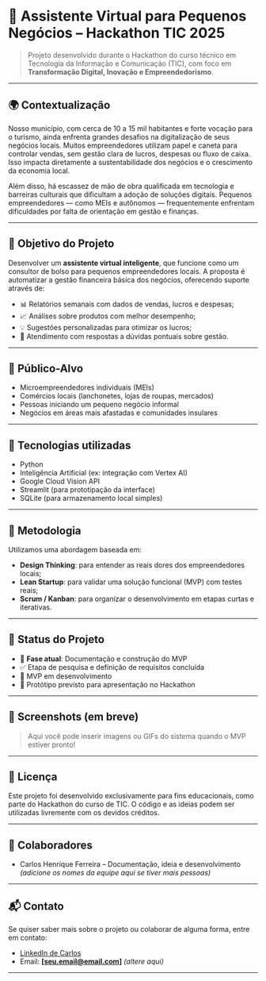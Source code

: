 # 🧠 Assistente Virtual para Pequenos Negócios – Hackathon TIC 2025

> Projeto desenvolvido durante o Hackathon do curso técnico em Tecnologia da Informação e Comunicação (TIC), com foco em **Transformação Digital, Inovação e Empreendedorismo**.

---

## 🌍 Contextualização

Nosso município, com cerca de 10 a 15 mil habitantes e forte vocação para o turismo, ainda enfrenta grandes desafios na digitalização de seus negócios locais. Muitos empreendedores utilizam papel e caneta para controlar vendas, sem gestão clara de lucros, despesas ou fluxo de caixa. Isso impacta diretamente a sustentabilidade dos negócios e o crescimento da economia local.

Além disso, há escassez de mão de obra qualificada em tecnologia e barreiras culturais que dificultam a adoção de soluções digitais. Pequenos empreendedores — como MEIs e autônomos — frequentemente enfrentam dificuldades por falta de orientação em gestão e finanças.

---

## 🎯 Objetivo do Projeto

Desenvolver um **assistente virtual inteligente**, que funcione como um consultor de bolso para pequenos empreendedores locais. A proposta é automatizar a gestão financeira básica dos negócios, oferecendo suporte através de:

- 📊 Relatórios semanais com dados de vendas, lucros e despesas;
- 📈 Análises sobre produtos com melhor desempenho;
- 💡 Sugestões personalizadas para otimizar os lucros;
- 🤖 Atendimento com respostas a dúvidas pontuais sobre gestão.

---

## 👥 Público-Alvo

- Microempreendedores individuais (MEIs)
- Comércios locais (lanchonetes, lojas de roupas, mercados)
- Pessoas iniciando um pequeno negócio informal
- Negócios em áreas mais afastadas e comunidades insulares

---

## 🧰 Tecnologias utilizadas

- Python
- Inteligência Artificial (ex: integração com Vertex AI)
- Google Cloud Vision API
- Streamlit (para prototipação da interface)
- SQLite (para armazenamento local simples)

---

## 🔄 Metodologia

Utilizamos uma abordagem baseada em:

- **Design Thinking**: para entender as reais dores dos empreendedores locais;
- **Lean Startup**: para validar uma solução funcional (MVP) com testes reais;
- **Scrum / Kanban**: para organizar o desenvolvimento em etapas curtas e iterativas.

---

## 🚧 Status do Projeto

- 📅 **Fase atual**: Documentação e construção do MVP
- ✅ Etapa de pesquisa e definição de requisitos concluída
- 🔄 MVP em desenvolvimento
- 🚀 Protótipo previsto para apresentação no Hackathon

---

## 📸 Screenshots (em breve)

> Aqui você pode inserir imagens ou GIFs do sistema quando o MVP estiver pronto!

---

## 📄 Licença

Este projeto foi desenvolvido exclusivamente para fins educacionais, como parte do Hackathon do curso de TIC. O código e as ideias podem ser utilizadas livremente com os devidos créditos.

---

## 🤝 Colaboradores

- Carlos Henrique Ferreira – Documentação, ideia e desenvolvimento  
*(adicione os nomes da equipe aqui se tiver mais pessoas)*

---

## 📬 Contato

Se quiser saber mais sobre o projeto ou colaborar de alguma forma, entre em contato:

- [LinkedIn de Carlos](https://www.linkedin.com/in/carlos-henrique-ferreira/)  
- Email: **[seu.email@email.com]** *(altere aqui)*

---
